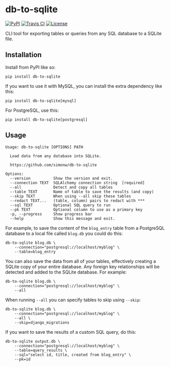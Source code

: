# db-to-sqlite

[![PyPI](https://img.shields.io/pypi/v/db-to-sqlite.svg)](https://pypi.python.org/pypi/db-to-sqlite)
[![Travis CI](https://travis-ci.com/simonw/db-to-sqlite.svg?branch=master)](https://travis-ci.com/simonw/db-to-sqlite)
[![License](https://img.shields.io/badge/license-Apache%202.0-blue.svg)](https://github.com/simonw/db-to-sqlite/blob/master/LICENSE)

CLI tool for exporting tables or queries from any SQL database to a SQLite file.

## Installation

Install from PyPI like so:

    pip install db-to-sqlite

If you want to use it with MySQL, you can install the extra dependency like this:

    pip install db-to-sqlite[mysql]

For PostgreSQL, use this:

    pip install db-to-sqlite[postgresql]

## Usage

    Usage: db-to-sqlite [OPTIONS] PATH

      Load data from any database into SQLite.

      https://github.com/simonw/db-to-sqlite

    Options:
      --version          Show the version and exit.
      --connection TEXT  SQLAlchemy connection string  [required]
      --all              Detect and copy all tables
      --table TEXT       Name of table to save the results (and copy)
      --skip TEXT        When using --all skip these tables
      --redact TEXT...   (table, column) pairs to redact with ***
      --sql TEXT         Optional SQL query to run
      --pk TEXT          Optional column to use as a primary key
      -p, --progress     Show progress bar
      --help             Show this message and exit.

For example, to save the content of the `blog_entry` table from a PostgreSQL database to a local file called `blog.db` you could do this:

    db-to-sqlite blog.db \
        --connection="postgresql://localhost/myblog" \
        --table=blog_entry

You can also save the data from all of your tables, effectively creating a SQLite copy of your entire database. Any foreign key relationships will be detected and added to the SQLite database. For example:

    db-to-sqlite blog.db \
        --connection="postgresql://localhost/myblog" \
        --all

When running `--all` you can specify tables to skip using `--skip`:

    db-to-sqlite blog.db \
        --connection="postgresql://localhost/myblog" \
        --all \
        --skip=django_migrations

If you want to save the results of a custom SQL query, do this:

    db-to-sqlite output.db \
        --connection="postgresql://localhost/myblog" \
        --table=query_results \
        --sql="select id, title, created from blog_entry" \
        --pk=id
